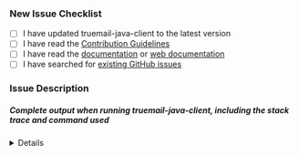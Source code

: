 <!-- Thanks for helping to make Truemail better! Before submit your issue, please make sure to check the following boxes by putting an x in the [ ] (don't: [x ], [ x], do: [x]) -->

### New Issue Checklist

- [ ] I have updated truemail-java-client to the latest version
- [ ] I have read the [Contribution Guidelines](../CONTRIBUTING.md)
- [ ] I have read the [documentation](../README.md) or [web documentation](https://truemail-rb.org/truemail-java-client)
- [ ] I have searched for [existing GitHub issues](https://github.com/truemail-rb/truemail-java-client/issues)

### Issue Description
<!-- Please include what's happening, expected behavior, and any relevant code samples -->

##### Complete output when running truemail-java-client, including the stack trace and command used

<details>
  <pre>[INSERT OUTPUT HERE]</pre>
</details>
